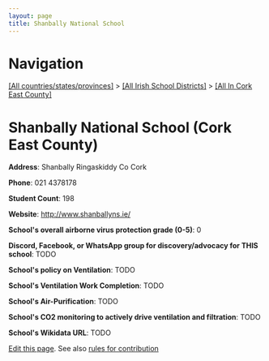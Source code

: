 ```yaml
---
layout: page
title: Shanbally National School
---
```

# Navigation

[[All countries/states/provinces]](../../..) > [[All Irish School Districts]](../..) > [[All In Cork East County]](..)

# Shanbally National School (Cork East County)

**Address**: Shanbally Ringaskiddy Co Cork

**Phone**: 021 4378178

**Student Count**: 198

**Website**: <http://www.shanballyns.ie/>

**School's overall airborne virus protection grade (0-5)**: 0

**Discord, Facebook, or WhatsApp group for discovery/advocacy for THIS school**: TODO

**School's policy on Ventilation**: TODO

**School's Ventilation Work Completion**: TODO

**School's Air-Purification**: TODO

**School's CO2 monitoring to actively drive ventilation and filtration**: TODO

**School's Wikidata URL**: TODO


[Edit this page](https://github.com/ventilate-schools/Ireland/edit/main/./Cork_East_County/Shanbally_National_School.md). See also [rules for contribution](../../../contribution-rules/)